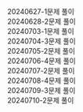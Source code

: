 20240627-1문제 풀이<br>
20240628-2문제 풀이<br>
20240703-1문제 풀이<br>
20240704-3문제 풀이<br>
20240705-2문제 풀이<br>
20240706-4문제 풀이<br>
20240707-2문제 풀이<br>
20240708-4문제 풀이<br>
20240709-3문제 풀이<br>
20240710-2문제 풀이<br>
